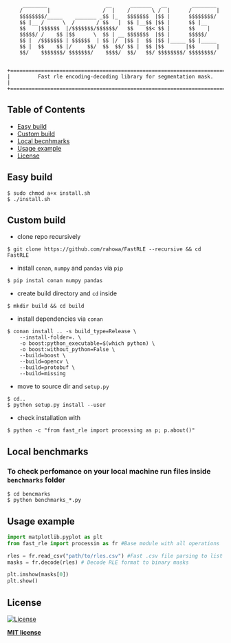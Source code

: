          ________                   __      _______   __        ________  
        /        |                 /  |    /       \ /  |      /        |  
        $$$$$$$$/_____    _______ _$$ |_   $$$$$$$  |$$ |      $$$$$$$$/  
        $$ |__ /      \  /       / $$   |  $$ |__$$ |$$ |      $$ |__  
        $$    |$$$$$$  |/$$$$$$$/$$$$$$/   $$    $$< $$ |      $$    |  
        $$$$$/ /    $$ |$$      \  $$ | __ $$$$$$$  |$$ |      $$$$$/  
        $$ |  /$$$$$$$ | $$$$$$  | $$ |/  |$$ |  $$ |$$ |_____ $$ |_____  
        $$ |  $$    $$ |/     $$/  $$  $$/ $$ |  $$ |$$       |$$       |  
        $$/    $$$$$$$/ $$$$$$$/    $$$$/  $$/   $$/ $$$$$$$$/ $$$$$$$$/  
    

    +==============================================================================+
    |         Fast rle encoding-decoding library for segmentation mask.            |
    +==============================================================================+


## Table of Contents
- [Easy build](#easy-build)
- [Custom build](#custom-build)
- [Local becnhmarks ](#local-benchmarks)
- [Usage example](#usage-example)
- [License](#license)


## Easy build
```shell sript
$ sudo chmod a+x install.sh
$ ./install.sh
```

## Custom build
- clone repo recursively
```shell script 
$ git clone https://github.com/rahowa/FastRLE --recursive && cd FastRLE
```
- install `conan`, `numpy` and `pandas` via `pip`
```shell script
$ pip instal conan numpy pandas
```
- create build directory and `cd` inside
```shell script
$ mkdir build && cd build
```
- install dependencies via `conan`
``` shell script
$ conan install .. -s build_type=Release \
    --install-folder=. \
    -o boost:python_executable=$(which python) \
    -o boost:without_python=False \
    --build=boost \
    --build=opencv \
    --build=protobuf \
    --build=missing
```

- move to source dir and `setup.py`
```shell script
$ cd..
$ python setup.py install --user
```

- check installation with
```shell script
$ python -c "from fast_rle import processing as p; p.about()"
```

## Local benchmarks 
### To check perfomance on your local machine run files inside `benchmarks` folder
```shell script
$ cd bencmarks
$ python benchmarks_*.py
```

## Usage example
```python
import matplotlib.pyplot as plt 
from fast_rle import processin as fr #Base module with all operations

rles = fr.read_csv("path/to/rles.csv") #Fast .csv file parsing to list of RleFile objects
masks = fr.decode(rles) # Decode RLE format to binary masks

plt.imshow(masks[0])
plt.show()
```

## License
[![License](http://img.shields.io/:license-mit-blue.svg?style=flat-square)](http://badges.mit-license.org)

**[MIT license](http://opensource.org/licenses/mit-license.php)**

